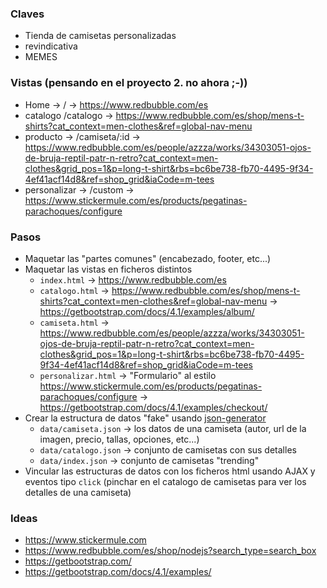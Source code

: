### Claves
- Tienda de camisetas personalizadas
- revindicativa
- MEMES


### Vistas (pensando en el proyecto 2. no ahora ;-))
- Home -> / -> https://www.redbubble.com/es
- catalogo /catalogo -> https://www.redbubble.com/es/shop/mens-t-shirts?cat_context=men-clothes&ref=global-nav-menu
- producto -> /camiseta/:id -> https://www.redbubble.com/es/people/azzza/works/34303051-ojos-de-bruja-reptil-patr-n-retro?cat_context=men-clothes&grid_pos=1&p=long-t-shirt&rbs=bc6be738-fb70-4495-9f34-4ef41acf14d8&ref=shop_grid&iaCode=m-tees
- personalizar -> /custom -> https://www.stickermule.com/es/products/pegatinas-parachoques/configure



### Pasos

- Maquetar las "partes comunes" (encabezado, footer, etc...)
- Maquetar las vistas en ficheros distintos
	- `index.html` ->   https://www.redbubble.com/es
	- `catalogo.html` -> https://www.redbubble.com/es/shop/mens-t-shirts?cat_context=men-clothes&ref=global-nav-menu -> https://getbootstrap.com/docs/4.1/examples/album/
	- `camiseta.html` -> https://www.redbubble.com/es/people/azzza/works/34303051-ojos-de-bruja-reptil-patr-n-retro?cat_context=men-clothes&grid_pos=1&p=long-t-shirt&rbs=bc6be738-fb70-4495-9f34-4ef41acf14d8&ref=shop_grid&iaCode=m-tees
	- `personalizar.html` -> "Formulario" al estilo https://www.stickermule.com/es/products/pegatinas-parachoques/configure -> https://getbootstrap.com/docs/4.1/examples/checkout/
- Crear la estructura de datos "fake" usando [json-generator](https://www.json-generator.com/)
	- `data/camiseta.json` -> los datos de una camiseta (autor, url de la imagen, precio, tallas, opciones, etc...)
	- `data/catalogo.json` -> conjunto de camisetas con sus detalles 
	- `data/index.json` -> conjunto de camisetas "trending"
- Vincular las estructuras de datos con los ficheros html usando AJAX y eventos tipo `click` (pinchar en el catalogo de camisetas para ver los detalles de una camiseta)


### Ideas
- https://www.stickermule.com
- https://www.redbubble.com/es/shop/nodejs?search_type=search_box
- https://getbootstrap.com/
- https://getbootstrap.com/docs/4.1/examples/

